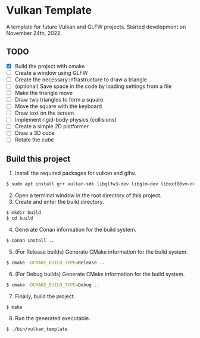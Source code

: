 # **Vulkan Template**
A template for future Vulkan and GLFW projects. Started development on November 24th, 2022.
## **TODO**
 * [X] Build the project with cmake
 * [ ] Create a window using GLFW
 * [ ] Create the necessary infrastructure to draw a triangle
 * [ ] (optional) Save space in the code by loading settings from a file
 * [ ] Make the triangle move
 * [ ] Draw two triangles to form a square
 * [ ] Move the square with the keyboard
 * [ ] Draw text on the screen
 * [ ] Implement rigid-body physics (collisions)
 * [ ] Create a simple 2D platformer
 * [ ] Draw a 3D cube
 * [ ] Rotate the cube
## **Build this project**
1. Install the required packages for vulkan and glfw.
```bash
$ sudo apt install g++ vulkan-sdk libglfw3-dev libglm-dev libxxf86vm-dev libxi-dev
```
2. Open a terminal window in the root directory of this project.
3. Create and enter the build directory.
```bash
$ mkdir build
$ cd build
```
4. Generate Conan information for the build system.
```bash
$ conan install ..
```
5. (For Release builds) Generate CMake information for the build system.
```bash
$ cmake -DCMAKE_BUILD_TYPE=Release ..
```
6. (For Debug builds) Generate CMake information for the build system.
```bash
$ cmake -DCMAKE_BUILD_TYPE=Debug ..
```
7. Finally, build the project.
```bash
$ make
```
8. Run the generated executable.
```bash
$ ./bin/vulkan_template
```